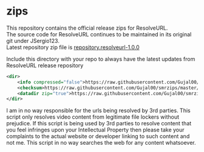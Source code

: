 # zips

This repository contains the official release zips for ResolveURL.<br>
The source code for ResolveURL continues to be maintained in its original git under JSergio123.<br>
Latest repository zip file is [repository.resolveurl-1.0.0](https://raw.githubusercontent.com/Gujal00/smrzips/master/zips/repository.resolveurl/repository.resolveurl-1.0.0.zip)

Include this directory with your repo to always have the latest updates from ResolveURL release repository

```xml
<dir>
    <info compressed="false">https://raw.githubusercontent.com/Gujal00/smrzips/master/addons.xml</info>
    <checksum>https://raw.githubusercontent.com/Gujal00/smrzips/master/addons.xml.md5</checksum>
    <datadir zip="true">https://raw.githubusercontent.com/Gujal00/smrzips/master/zips/</datadir>
</dir>
```

I am in no way responsible for the urls being resolved by 3rd parties. This script only resolves video content from legitimate file lockers without prejudice. If this script is being used by 3rd parties to resolve content that you feel infringes upon your Intellectual Property then please take your complaints to the actual website or developer linking to such content and not me. This script in no way searches the web for any content whatsoever.
